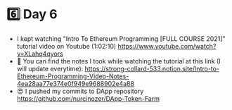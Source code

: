 # :six: Day 6
- I kept watching "Intro To Ethereum Programming [FULL COURSE 2021]" tutorial video on Youtube (1:02:10)
https://www.youtube.com/watch?v=XLahq4qyors
- :rocket: You can find the notes I took while watching the tutorial at this link (I will update everytime): https://strong-collard-533.notion.site/Intro-to-Ethereum-Programming-Video-Notes-4ea28aa77e374e0f949e9688902e4a88
- :heart_eyes: I pushed my commits to DApp repository https://github.com/nurcinozer/DApp-Token-Farm